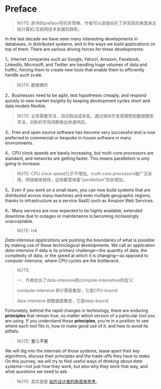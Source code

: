 # Preface

> NOTE: 原书的preface写的非常棒，作者可以说是站在了非常高的角度来总结计算机/互联网技术发展的趋势。

In the last decade we have seen many interesting developments in databases, in distributed systems, and in the ways we build applications on top of them. There are various driving forces for these developments:

1、Internet companies such as Google, Yahoo!, Amazon, Facebook, LinkedIn, Microsoft, and Twitter are handling huge volumes of data and traffic, forcing them to create new tools that enable them to efficiently handle such scale.

> NOTE: 数据爆炸

2、Businesses need to be agile, test hypotheses cheaply, and respond quickly to new market insights by keeping development cycles short and data models flexible.

> NOTE: 业务需要灵活，测试假设成本低，通过保持开发周期短和数据模型灵活，对新的市场洞察做出快速响应。

3、Free and open source software has become very successful and is now preferred to commercial or bespoke in-house software in many environments.

4、CPU clock speeds are barely increasing, but multi-core processors are standard, and networks are getting faster. This means parallelism is only going to increase.

> NOTE: CPU clock speed几乎不增加，multi-core processors被广泛采用，网络越来越快，这些都意味着“parallelism”将会增加。

5、Even if you work on a small team, you can now build systems that are distributed across many machines and even multiple geographic regions, thanks to infrastructure as a service (IaaS) such as Amazon Web Services.

6、Many services are now expected to be highly available; extended downtime due to outages or maintenance is becoming increasingly unacceptable.

> NOTE: HA

*Data-intensive applications* are pushing the boundaries of what is possible by making use of these technological developments. We call an application *data-intensive* if data is its primary challenge—the quantity of data, the complexity of data, or the speed at which it is changing—as opposed to *compute-intensive*, where CPU cycles are the bottleneck.

> NOTE: 
>
> 一、作者给出了data-intensive和compute-insensitive的定义:
>
> compute-intensive 即计算密集型，它是CPU-bound
>
> data-intensive 即数据密集型，它是data-bound
>
> 



Fortunately, behind the rapid changes in technology, there are enduring **principles** that remain true, no matter which version of a particular tool you are using. If you understand those **principles**, you’re in a position to see where each tool fits in, how to make good use of it, and how to avoid its pitfalls.

> NOTE: **变**与**不变**

We will dig into the internals of those systems, tease apart their key algorithms, discuss their principles and the trade-offs they have to make. On this journey, we will try to find useful ways of *thinking about data systems*—not just how they work, but also why they work that way, and what questions we need to ask.

> NOTE: 其实就是 [站在设计者的角度来思考](https://dengking.github.io/Post/Thoughts)。

